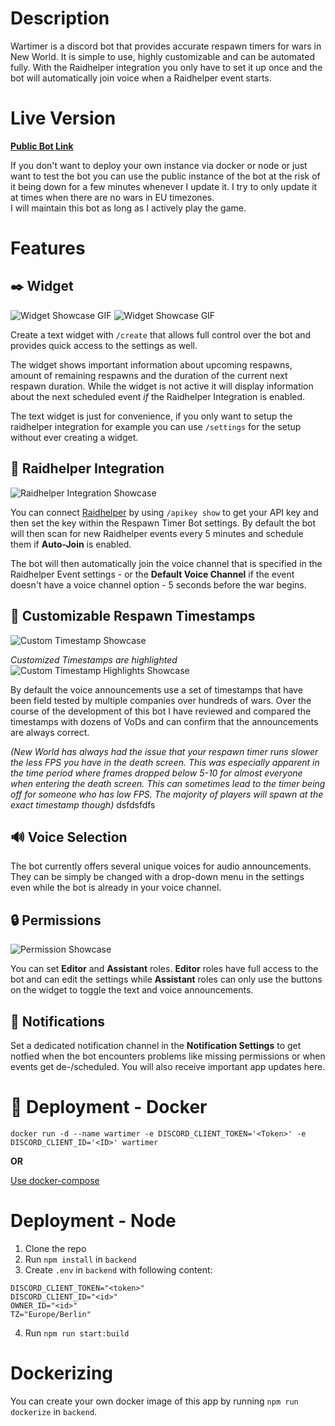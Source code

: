 # Description

Wartimer is a discord bot that provides accurate respawn timers for wars in New World.
It is simple to use, highly customizable and can be automated fully.
With the Raidhelper integration you only have to set it up once and the bot will automatically join voice
when a Raidhelper event starts.

# Live Version

**[Public Bot Link](https://discord.com/api/oauth2/authorize?client_id=993116789284286484&scope=bot+applications.commands&permissions=2100224)**

If you don't want to deploy your own instance via docker or node or just want to test the bot you can use the public instance of the bot at the risk of it being down for a few minutes whenever I update it. I try to only update it at times when there are no wars in EU timezones.  
I will maintain this bot as long as I actively play the game.

# Features

## ✒️ Widget
![Widget Showcase GIF](https://i.imgur.com/cpi0L8O.png)
![Widget Showcase GIF](https://i.imgur.com/worHkbh.gif)

Create a text widget with `/create` that allows full control over the bot and provides quick access to the settings as well.  

The widget shows important information about upcoming respawns, amount of remaining respawns and the duration of the current next respawn duration. While the widget is not active it will display information about the next scheduled event *if* the Raidhelper Integration is enabled.

The text widget is just for convenience, if you only want to setup the raidhelper integration for example you can use `/settings` for the setup without ever creating a widget.
## 📌 Raidhelper Integration
![Raidhelper Integration Showcase](https://i.imgur.com/0mO6RTW.png)

You can connect [Raidhelper](https://raid-helper.dev/) by using `/apikey show` to get your API key and then set the key within the Respawn Timer Bot settings. By default the bot will then scan for new Raidhelper events every 5 minutes and schedule them if **Auto-Join** is enabled.

The bot will then automatically join the voice channel that is specified in the Raidhelper Event settings - or the **Default Voice Channel** if the event doesn't have a voice channel option - 5 seconds before the war begins.
## 📝 Customizable Respawn Timestamps
![Custom Timestamp Showcase](https://i.imgur.com/66k3KAc.png)  

*Customized Timestamps are highlighted*   
![Custom Timestamp Highlights Showcase](https://i.imgur.com/0fohut1.png)  

By default the voice announcements use a set of timestamps that have been field tested by multiple companies over hundreds of wars. Over the course of the development of this bot I have reviewed and compared the timestamps with dozens of VoDs and can confirm that the announcements are always correct.



*(New World has always had the issue that your respawn timer runs slower the less FPS you have in the death screen. This was especially apparent in the time period where frames dropped below 5-10 for almost everyone when entering the death screen. This can sometimes lead to the timer being off for someone who has low FPS. The majority of players will spawn at the exact timestamp though)*
dsfdsfdfs

## 🔊 Voice Selection
The bot currently offers several unique voices for audio announcements.  
They can be simply be changed with a drop-down menu in the settings even while the bot is already in your voice channel.
## 🔒 Permissions
![Permission Showcase](https://i.imgur.com/uL5PB5t.png)

You can set **Editor** and **Assistant** roles. **Editor** roles have full access to the bot and can edit the settings while **Assistant** roles can only use the buttons on the widget to toggle the text and voice announcements.

## 🔔 Notifications
Set a dedicated notification channel in the **Notification Settings** to get notfied when the bot encounters problems like missing permissions or when events get de-/scheduled. You will also receive important app updates here.
# 🐋 Deployment - Docker
`docker run -d --name wartimer -e DISCORD_CLIENT_TOKEN='<Token>' -e DISCORD_CLIENT_ID='<ID>' wartimer`

**OR**

[Use docker-compose](docker/docker-compose.example.yml)

# Deployment - Node
1. Clone the repo
2. Run `npm install` in `backend`
3. Create `.env` in `backend` with following content:
```
DISCORD_CLIENT_TOKEN="<token>"
DISCORD_CLIENT_ID="<id>"
OWNER_ID="<id>"
TZ="Europe/Berlin"
```
4. Run `npm run start:build`

# Dockerizing
You can create your own docker image of this app by running `npm run dockerize` in `backend`.
